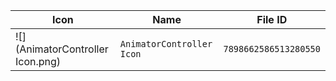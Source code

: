 | Icon | Name | File ID |
| ---  | ---  | ---     |
| ![](AnimatorController Icon.png) | `AnimatorController Icon` | `7898662586513280550` |
